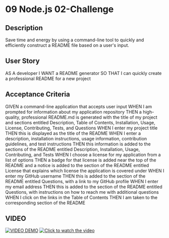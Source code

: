 # 09 Node.js 02-Challenge
<!-- On-the-job ticket or feature request Challenges -->

## Description 
Save time and energy by using a command-line tool to quickly and efficiently construct a README file based on a user's input.

## User Story
AS A developer
I WANT a README generator
SO THAT I can quickly create a professional README for a new project

## Acceptance Criteria
GIVEN a command-line application that accepts user input
WHEN I am prompted for information about my application repository
THEN a high-quality, professional README.md is generated with the title of my project and sections entitled Description, Table of Contents, Installation, Usage, License, Contributing, Tests, and Questions
WHEN I enter my project title
THEN this is displayed as the title of the README
WHEN I enter a description, installation instructions, usage information, contribution guidelines, and test instructions
THEN this information is added to the sections of the README entitled Description, Installation, Usage, Contributing, and Tests
WHEN I choose a license for my application from a list of options
THEN a badge for that license is added near the top of the README and a notice is added to the section of the README entitled License that explains which license the application is covered under
WHEN I enter my GitHub username
THEN this is added to the section of the README entitled Questions, with a link to my GitHub profile
WHEN I enter my email address
THEN this is added to the section of the README entitled Questions, with instructions on how to reach me with additional questions
WHEN I click on the links in the Table of Contents
THEN I am taken to the corresponding section of the README


 ## VIDEO
[![VIDEO DEMO](https://markdown_thumbnail.jpg)](https://dochub.com/sonianyenkan80/0YkWQ4BwYY2jMbrwpl7A8q/09-node-js-png?dt=rPnQeGdgcgqPQg7trpX4)
[![Click to watch the video](https://09-Node.js.webm)](https://drive.google.com/file/d/1O7esfyrfor1JyWKfUqEyOfvv_dYtw7sZ/view?usp=sharing)
